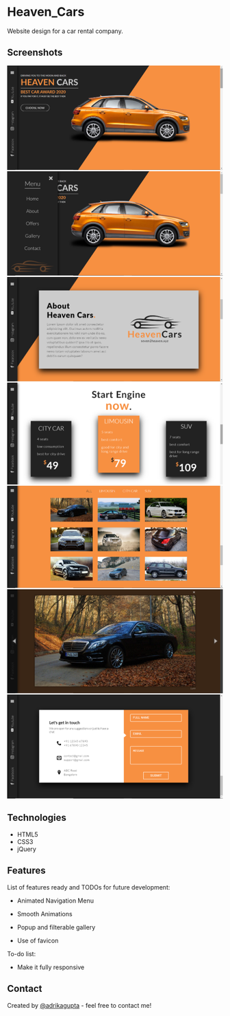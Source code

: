 # Heaven_Cars
Website design for a car rental company.

## Screenshots
<img src="/screenshots/Screenshot (24).png">

<img src="/screenshots/Screenshot (25).png">

<img src="/screenshots/Screenshot (26).png">

<img src="/screenshots/Screenshot (27).png" >

<img src="/screenshots/Screenshot (28).png" >

<img src="/screenshots/Screenshot (29).png">

<img src="/screenshots/Screenshot (30).png"> 

## Technologies
* HTML5
* CSS3
* jQuery

## Features
List of features ready and TODOs for future development:

* Animated Navigation Menu

* Smooth Animations

* Popup and filterable gallery

* Use of favicon

To-do list:
* Make it fully responsive


## Contact
Created by [@adrikagupta](https://github.com/adrikagupta) - feel free to contact me!
